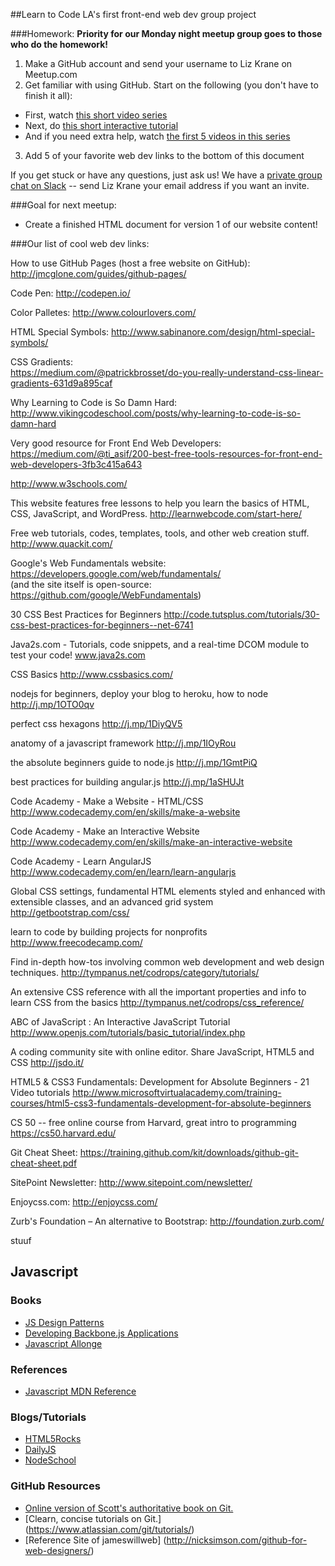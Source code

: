 ##Learn to Code LA's first front-end web dev group project

###Homework:
**Priority for our Monday night meetup group goes to those who do the homework!**

1. Make a GitHub account and send your username to Liz Krane on Meetup.com
2. Get familiar with using GitHub. Start on the following (you don't have to finish it all):
  - First, watch [this short video series](https://www.youtube.com/watch?v=8oRjP8yj2Wo&list=PLg7s6cbtAD165JTRsXh8ofwRw0PqUnkVH)
  - Next, do [this short interactive tutorial](https://try.github.io/)
  - And if you need extra help, watch [the first 5 videos in this series](https://www.youtube.com/watch?v=FyfwLX4HAxM&list=PLg7s6cbtAD15G8lNyoaYDuKZSKyJrgwB-&index=1)
3. Add 5 of your favorite web dev links to the bottom of this document

If you get stuck or have any questions, just ask us! We have a [private group chat on Slack](http://learntocodela.slack.com) -- send Liz Krane your email address if you want an invite.

###Goal for next meetup:
- Create a finished HTML document for version 1 of our website content!

###Our list of cool web dev links:

How to use GitHub Pages (host a free website on GitHub):  
http://jmcglone.com/guides/github-pages/

Code Pen:
http://codepen.io/

Color Palletes:
http://www.colourlovers.com/

HTML Special Symbols:
http://www.sabinanore.com/design/html-special-symbols/

CSS Gradients:  	
https://medium.com/@patrickbrosset/do-you-really-understand-css-linear-gradients-631d9a895caf

Why Learning to Code is So Damn Hard:  
http://www.vikingcodeschool.com/posts/why-learning-to-code-is-so-damn-hard

Very good resource for Front End Web Developers:  
https://medium.com/@ti_asif/200-best-free-tools-resources-for-front-end-web-developers-3fb3c415a643

http://www.w3schools.com/

This website features free lessons to help you learn the basics of HTML, CSS, JavaScript, and WordPress.
http://learnwebcode.com/start-here/

Free web tutorials, codes, templates, tools, and other web creation stuff.  
http://www.quackit.com/

Google's Web Fundamentals website:  
https://developers.google.com/web/fundamentals/  
(and the site itself is open-source: https://github.com/google/WebFundamentals)

30 CSS Best Practices for Beginners
http://code.tutsplus.com/tutorials/30-css-best-practices-for-beginners--net-6741

Java2s.com - Tutorials, code snippets, and a real-time DCOM module to test your code!
www.java2s.com

CSS Basics
http://www.cssbasics.com/

nodejs for beginners, deploy your blog to heroku, how to node http://j.mp/1OTO0qv

perfect css hexagons http://j.mp/1DiyQV5

anatomy of a javascript framework http://j.mp/1IOyRou

the absolute beginners guide to node.js http://j.mp/1GmtPiQ

best practices for building angular.js http://j.mp/1aSHUJt

Code Academy - Make a Website - HTML/CSS
http://www.codecademy.com/en/skills/make-a-website

Code Academy - Make an Interactive Website
http://www.codecademy.com/en/skills/make-an-interactive-website

Code Academy - Learn AngularJS
http://www.codecademy.com/en/learn/learn-angularjs

Global CSS settings, fundamental HTML elements styled and enhanced with extensible classes, and an advanced grid system
http://getbootstrap.com/css/

learn to code by building projects for nonprofits
http://www.freecodecamp.com/

Find in-depth how-tos involving common web development and web design techniques.
http://tympanus.net/codrops/category/tutorials/

An extensive CSS reference with all the important properties and info to learn CSS from the basics
http://tympanus.net/codrops/css_reference/

ABC of JavaScript : An Interactive JavaScript Tutorial
http://www.openjs.com/tutorials/basic_tutorial/index.php

A coding community site with online editor. Share JavaScript, HTML5 and CSS
http://jsdo.it/

HTML5 & CSS3 Fundamentals: Development for Absolute Beginners - 21 Video tutorials
http://www.microsoftvirtualacademy.com/training-courses/html5-css3-fundamentals-development-for-absolute-beginners

CS 50 -- free online course from Harvard, great intro to programming
https://cs50.harvard.edu/

Git Cheat Sheet:
https://training.github.com/kit/downloads/github-git-cheat-sheet.pdf

SitePoint Newsletter:
http://www.sitepoint.com/newsletter/

Enjoycss.com:
http://enjoycss.com/

Zurb's Foundation – An alternative to Bootstrap:
http://foundation.zurb.com/

stuuf

## Javascript

### Books
+ [JS Design Patterns](http://www.addyosmani.com/resources/essentialjsdesignpatterns/book/)
+ [Developing Backbone.js Applications](https://addyosmani.github.io/backbone-fundamentals/)
+ [Javascript Allonge](https://leanpub.com/javascript-allonge)

### References
+ [Javascript MDN Reference](https://developer.mozilla.org/en-US/docs/Web/JavaScript)

### Blogs/Tutorials
+ [HTML5Rocks](http://www.html5rocks.com/en)
+ [DailyJS](http://dailyjs.com/)
+ [NodeSchool](http://nodeschool.io/)

### GitHub Resources 
+ [Online version of Scott's authoritative book on Git.](http://git-scm.com/book/en/v2)
+ [Clearn, concise tutorials on Git.] (https://www.atlassian.com/git/tutorials/)
+ [Reference Site of jameswillweb] (http://nicksimson.com/github-for-web-designers/)

 




